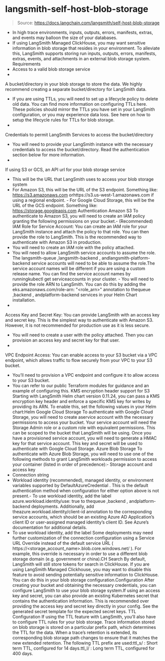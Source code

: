 # langsmith-self-host-blob-storage

> Source: https://docs.langchain.com/langsmith/self-host-blob-storage

- In high trace environments, inputs, outputs, errors, manifests, extras, and events may balloon the size of your databases.
- If using LangSmith Managed ClickHouse, you may want sensitive information in blob storage that resides in your environment. To alleviate this, LangSmith supports storing run inputs, outputs, errors, manifests, extras, events, and attachments in an external blob storage system.
Requirements
- Access to a valid blob storage service
-
A bucket/directory in your blob storage to store the data. We highly recommend creating a separate bucket/directory for LangSmith data.
- If you are using TTLs, you will need to set up a lifecycle policy to delete old data. You can find more information on configuring TTLs here. These policies should mirror the TTLs you have set in your LangSmith configuration, or you may experience data loss. See here on how to setup the lifecycle rules for TTLs for blob storage.
-
Credentials to permit LangSmith Services to access the bucket/directory
- You will need to provide your LangSmith instance with the necessary credentials to access the bucket/directory. Read the authentication section below for more information.
-
If using S3 or GCS, an API url for your blob storage service
- This will be the URL that LangSmith uses to access your blob storage system
- For Amazon S3, this will be the URL of the S3 endpoint. Something like:
https://s3.amazonaws.com
orhttps://s3.us-west-1.amazonaws.com
if using a regional endpoint. - For Google Cloud Storage, this will be the URL of the GCS endpoint. Something like:
https://storage.googleapis.com
Authentication
Amazon S3
To authenticate to Amazon S3, you will need to create an IAM policy granting the following permissions on your bucket.-
(Recommended) IAM Role for Service Account: You can create an IAM role for your LangSmith instance and attach the policy to that role. You can then provide the role to LangSmith. This is the recommended way to authenticate with Amazon S3 in production.
- You will need to create an IAM role with the policy attached.
- You will need to allow LangSmith service accounts to assume the role. The
langsmith-queue
,langsmith-backend
, andlangsmith-platform-backend
service accounts will need to be able to assume the role.The service account names will be different if you are using a custom release name. You can find the service account names by runningkubectl get serviceaccounts
in your cluster. - You will need to provide the role ARN to LangSmith. You can do this by adding the
eks.amazonaws.com/role-arn: "<role_arn>"
annotation to thequeue
,backend
, andplatform-backend
services in your Helm Chart installation.
-
Access Key and Secret Key: You can provide LangSmith with an access key and secret key. This is the simplest way to authenticate with Amazon S3. However, it is not recommended for production use as it is less secure.
- You will need to create a user with the policy attached. Then you can provision an access key and secret key for that user.
-
VPC Endpoint Access: You can enable access to your S3 bucket via a VPC endpoint, which allows traffic to flow securely from your VPC to your S3 bucket.
- You’ll need to provision a VPC endpoint and configure it to allow access to your S3 bucket.
- You can refer to our public Terraform modules for guidance and an example of configuring this.
KMS encryption header support for S3
Starting with LangSmith Helm chart version 0.11.24, you can pass a KMS encryption key header and enforce a specific KMS key for writes by providing its ARN. To enable this, set the following values in your Helm chart:Helm
Google Cloud Storage
To authenticate with Google Cloud Storage, you will need to create aservice account
with the necessary permissions to access your bucket.
Your service account will need the Storage Admin
role or a custom role with equivalent permissions. This can be scoped to the bucket that LangSmith will be using.
Once you have a provisioned service account, you will need to generate a HMAC key
for that service account. This key and secret will be used to authenticate with Google Cloud Storage.
Azure Blob Storage
To authenticate with Azure Blob Storage, you will need to use one of the following methods to grant LangSmith workloads permission to access your container (listed in order of precedence):- Storage account and access key
- Connection string
- Workload identity (recommended), managed identity, or environment variables supported by
DefaultAzureCredential
. This is the default authentication method when configuration for either option above is not present.- To use workload identity, add the label
azure.workload.identity/use: true
to thequeue
,backend
, andplatform-backend
deployments. Additionally, add theazure.workload.identity/client-id
annotation to the corresponding service accounts, which should be an existing Azure AD Application’s client ID or user-assigned managed identity’s client ID. See Azure’s documentation for additional details.
- To use workload identity, add the label
Some deployments may need further customization of the connection configuration using a Service URL Override instead of the default service URL (
https://<storage_account_name>.blob.core.windows.net/
). For example, this override is necessary in order to use a different blob storage domain (e.g. government or china).CH Search
By default, LangSmith will still store tokens for search in ClickHouse. If you are using LangSmith Managed Clickhouse, you may want to disable this feature to avoid sending potentially sensitive information to ClickHouse. You can do this in your blob storage configuration.Configuration
After creating your bucket and obtaining the necessary credentials, you can configure LangSmith to use your blob storage system.If using an access key and secret, you can also provide an existing Kubernetes secret that contains the authentication information. This is recommended over providing the access key and secret key directly in your config. See the generated secret template for the expected secret keys.
TTL Configuration
If using the TTL feature with LangSmith, you’ll also have to configure TTL rules for your blob storage. Trace information stored on blob storage is stored on a particular prefix path, which determines the TTL for the data. When a trace’s retention is extended, its corresponding blob storage path changes to ensure that it matches the new extended retention. The following TTL prefix are used:ttl_s/
: Short term TTL, configured for 14 days.ttl_l/
: Long term TTL, configured for 400 days.